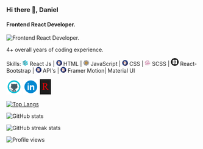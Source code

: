 ### Hi there 👋, Daniel
#### Frontend React Developer. 
![Frontend React Developer. ](https://devrook.vercel.app/favicon.ico)

4+ overall years of coding experience.

Skills: <img src='https://github.com/Dev-Rook/Dev-Rook/blob/main/React-Logo.png' alt='github' height='15'> React Js | <img src='https://github.com/Dev-Rook/Dev-Rook/blob/main/Html-Logo.png' alt='github' height='15'> HTML | <img src='https://github.com/Dev-Rook/Dev-Rook/blob/main/JavaScript-Logo.png' alt='github' height='15'> JavaScript | <img src='https://github.com/Dev-Rook/Dev-Rook/blob/main/Html-Logo.png' alt='github' height='15'> CSS | <img src='https://github.com/Dev-Rook/Dev-Rook/blob/main/Sass-Logo.png' alt='github' height='15'> SCSS | <img src='https://github.com/Dev-Rook/Dev-Rook/blob/main/Bootstrap-Logo.png' alt='github' height='20'> React-Bootstrap | <img src='https://github.com/Dev-Rook/Dev-Rook/blob/main/Html-Logo.png' alt='github' height='15'> API's | <img src='https://github.com/Dev-Rook/Dev-Rook/blob/main/Html-Logo.png' alt='github' height='15'> Framer Motion| Material UI


[<img src='https://github.com/Dev-Rook/Dev-Rook/blob/main/GitHub-Icon.png' alt='github' height='40'>](https://github.com/Dev-Rook) 
[<img src='https://github.com/Dev-Rook/Dev-Rook/blob/main/LinkedIn-Icon.png' alt='linkedin' height='40'>](https://www.linkedin.com/in/Dev-rook/) [<img src='https://github.com/Dev-Rook/Dev-Rook/blob/main/Logo.jpg' alt='website' height='40'>](https://devrook.vercel.app/)  

[![Top Langs](https://github-readme-stats.vercel.app/api/top-langs/?username=Dev-Rook)](https://github.com/anuraghazra/github-readme-stats)

![GitHub stats](https://github-readme-stats.vercel.app/api?username=Dev-Rook&show_icons=true)  

![GitHub streak stats](https://github-readme-streak-stats.herokuapp.com/?user=Dev-Rook)  

![Profile views](https://gpvc.arturio.dev/Dev-Rook)  
